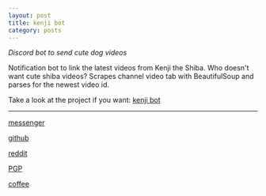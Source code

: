 ```yaml
---
layout: post
title: kenji bot
category: posts
---
```


*Discord bot to send cute dog videos*

Notification bot to link the latest videos from Kenji the Shiba. Who doesn't want cute shiba videos? Scrapes channel video tab with BeautifulSoup and parses for the newest video id.

Take a look at the project if you want:
[kenji bot][kenji bot]

---

[messenger][facebook]

[github][dqd]

[reddit][reddit]

[PGP][PGP]

[coffee][coffee]

[facebook]: https://www.m.me/dqdang1
[dqd]: https://github.com/dqdang
[reddit]: https://www.reddit.com/user/outsidefarmland
[PGP]: https://raw.githubusercontent.com/dqdang/dqdang.github.io/master/derek-dang.asc
[coffee]: https://www.buymeacoffee.com/dqdang
[kenji bot]: https://github.com/dqdang/kenji-bot

